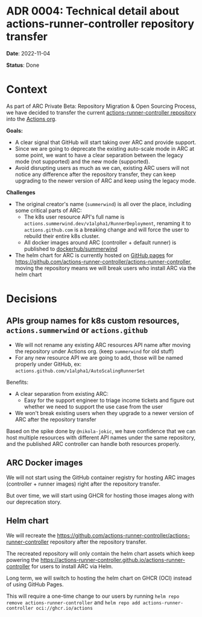 # ADR 0004: Technical detail about actions-runner-controller repository transfer
**Date**: 2022-11-04

**Status**: Done

# Context

As part of ARC Private Beta: Repository Migration & Open Sourcing Process, we have decided to transfer the current [actions-runner-controller repository](https://github.com/actions-runner-controller/actions-runner-controller) into the [Actions org](https://github.com/actions).

**Goals:**
- A clear signal that GitHub will start taking over ARC and provide support.
- Since we are going to deprecate the existing auto-scale mode in ARC at some point, we want to have a clear separation between the legacy mode (not supported) and the new mode (supported).
- Avoid disrupting users as much as we can, existing ARC users will not notice any difference after the repository transfer, they can keep upgrading to the newer version of ARC and keep using the legacy mode. 

**Challenges**
- The original creator's name (`summerwind`) is all over the place, including some critical parts of ARC:
    - The k8s user resource API's full name is `actions.summerwind.dev/v1alpha1/RunnerDeployment`, renaming it to `actions.github.com` is a breaking change and will force the user to rebuild their entire k8s cluster. 
    - All docker images around ARC (controller + default runner) is published to [dockerhub/summerwind](https://hub.docker.com/u/summerwind)
- The helm chart for ARC is currently hosted on [GitHub pages](https://actions-runner-controller.github.io/actions-runner-controller) for https://github.com/actions-runner-controller/actions-runner-controller, moving the repository means we will break users who install ARC via the helm chart


# Decisions

## APIs group names for k8s custom resources, `actions.summerwind` or `actions.github`

- We will not rename any existing ARC resources API name after moving the repository under Actions org. (keep `summerwind` for old stuff)
- For any new resource API we are going to add, those will be named properly under GitHub, ex: `actions.github.com/v1alpha1/AutoScalingRunnerSet`

Benefits:
- A clear separation from existing ARC:
    - Easy for the support engineer to triage income tickets and figure out whether we need to support the use case from the user
- We won't break existing users when they upgrade to a newer version of ARC after the repository transfer

Based on the spike done by `@nikola-jokic`, we have confidence that we can host multiple resources with different API names under the same repository, and the published ARC controller can handle both resources properly.

## ARC Docker images

We will not start using the GitHub container registry for hosting ARC images (controller + runner images) right after the repository transfer.

But over time, we will start using GHCR for hosting those images along with our deprecation story.

## Helm chart

We will recreate the https://github.com/actions-runner-controller/actions-runner-controller repository after the repository transfer.

The recreated repository will only contain the helm chart assets which keep powering the https://actions-runner-controller.github.io/actions-runner-controller for users to install ARC via Helm.

Long term, we will switch to hosting the helm chart on GHCR (OCI) instead of using GitHub Pages.

This will require a one-time change to our users by running
`helm repo remove actions-runner-controller` and `helm repo add actions-runner-controller oci://ghcr.io/actions`
